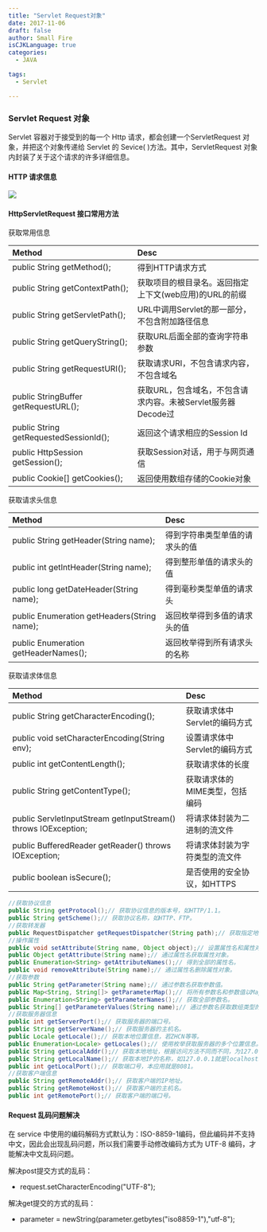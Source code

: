 ```yaml
---
title: "Servlet Request对象"
date: 2017-11-06
draft: false
author: Small Fire
isCJKLanguage: true
categories: 
  - JAVA

tags: 
  - Servlet

---
```


### Servlet Request 对象

Servlet 容器对于接受到的每一个 Http 请求，都会创建一个ServletRequest 对象，并把这个对象传递给 Servlet 的 Sevice( )方法。其中，ServletRequest 对象内封装了关于这个请求的许多详细信息。

#### HTTP 请求信息

![](/images/Tomcat/HTTPRequest.png)

#### HttpServletRequest 接口常用方法

获取常用信息

| Method                                 | Desc                                                         |
| :------------------------------------- | :----------------------------------------------------------- |
| public String getMethod();             | 得到HTTP请求方式                                             |
| public String getContextPath();        | 获取项目的根目录名。返回指定上下文(web应用)的URL的前缀       |
| public String getServletPath();        | URL中调用Servlet的那一部分，不包含附加路径信息               |
| public String getQueryString();        | 获取URL后面全部的查询字符串参数                              |
| public String getRequestURI();         | 获取请求URI，不包含请求内容，不包含域名                      |
| public StringBuffer getRequestURL();   | 获取URL，包含域名，不包含请求内容。未被Servlet服务器Decode过 |
| public String getRequestedSessionId(); | 返回这个请求相应的Session Id                                 |
| public HttpSession getSession();       | 获取Session对话，用于与网页通信                              |
| public Cookie[] getCookies();          | 返回使用数组存储的Cookie对象                                 |

获取请求头信息

| Method                                              | Desc                           |
| :-------------------------------------------------- | :----------------------------- |
| public String getHeader(String name);               | 得到字符串类型单值的请求头的值 |
| public int getIntHeader(String name);               | 得到整形单值的请求头的值       |
| public long getDateHeader(String name);             | 得到毫秒类型单值的请求头       |
| public Enumeration<String> getHeaders(String name); | 返回枚举得到多值的请求头的值   |
| public Enumeration<String> getHeaderNames();        | 返回枚举得到所有请求头的名称   |

获取请求体信息

| Method                                                       | Desc                           |
| :----------------------------------------------------------- | :----------------------------- |
| public String getCharacterEncoding();                        | 获取请求体中Servlet的编码方式  |
| public void setCharacterEncoding(String env);                | 设置请求体中Servlet的编码方式  |
| public int getContentLength();                               | 获取请求体的长度               |
| public String getContentType();                              | 获取请求体的MIME类型，包括编码 |
| public ServletInputStream getInputStream() throws IOException; | 将请求体封装为二进制的流文件   |
| public BufferedReader getReader() throws IOException;        | 将请求体封装为字符类型的流文件 |
| public boolean isSecure();                                   | 是否使用的安全协议，如HTTPS    |



```java
//获取协议信息
public String getProtocol();// 获取协议信息的版本号，如HTTP/1.1。
public String getScheme();// 获取协议名称，如HTTP、FTP。
//获取转发器
public RequestDispatcher getRequestDispatcher(String path);// 获取指定地址的转发器。
//操作属性
public void setAttribute(String name, Object object);// 设置属性名和属性对象。
public Object getAttribute(String name);// 通过属性名获取属性对象。
public Enumeration<String> getAttributeNames();// 得到全部的属性名。
public void removeAttribute(String name);// 通过属性名删除属性对象。
//获取参数
public String getParameter(String name);// 通过参数名获取参数值。
public Map<String, String[]> getParameterMap();// 将所有参数名和参数值以Map的形式返回。
public Enumeration<String> getParameterNames();// 获取全部参数名。
public String[] getParameterValues(String name);// 通过参数名获取数组类型的参数值。
//获取服务器信息
public int getServerPort();// 获取服务器的端口号。
public String getServerName();// 获取服务器的主机名。
public Locale getLocale();// 获取本地位置信息，若ZHCN等等。
public Enumeration<Locale> getLocales();// 使用枚举获取服务器的多个位置信息。
public String getLocalAddr();// 获取本地地址，根据访问方法不同而不同，为127.0.0.1或者公网ip。
public String getLocalName();// 获取本地IP的名称，如127.0.0.1就是localhost。
public int getLocalPort();// 获取端口号，本应用就是8081。
//获取客户端信息
public String getRemoteAddr();// 获取客户端的IP地址。
public String getRemoteHost();// 获取客户端的主机名。
public int getRemotePort();// 获取客户端的端口号。
```

#### Request 乱码问题解决

在 service 中使用的编码解码方式默认为：ISO-8859-1编码，但此编码并不支持中文，因此会出现乱码问题，所以我们需要手动修改编码方式为 UTF-8 编码，才能解决中文乱码问题。

解决post提交方式的乱码：

- request.setCharacterEncoding("UTF-8");

解决get提交的方式的乱码：

- parameter = newString(parameter.getbytes("iso8859-1"),"utf-8");